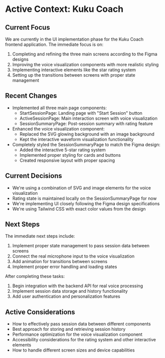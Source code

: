 # Active Context: Kuku Coach

## Current Focus

We are currently in the UI implementation phase for the Kuku Coach frontend application. The immediate focus is on:

1. Completing and refining the three main screens according to the Figma designs
2. Improving the voice visualization components with more realistic styling
3. Implementing interactive elements like the star rating system
4. Setting up the transitions between screens with proper state management

## Recent Changes

- Implemented all three main page components:
  - StartSessionPage: Landing page with "Start Session" button
  - ActiveSessionPage: Main interaction screen with voice visualization
  - SessionSummaryPage: Post-session summary with rating feature
- Enhanced the voice visualization component:
  - Replaced the SVG glowing background with an image background
  - Kept the interactive waveform visualization functionality
- Completely styled the SessionSummaryPage to match the Figma design:
  - Added the interactive 5-star rating system
  - Implemented proper styling for cards and buttons
  - Created responsive layout with proper spacing

## Current Decisions

- We're using a combination of SVG and image elements for the voice visualization
- Rating state is maintained locally on the SessionSummaryPage for now
- We're implementing UI closely following the Figma design specifications
- We're using Tailwind CSS with exact color values from the design

## Next Steps

The immediate next steps include:

1. Implement proper state management to pass session data between screens
2. Connect the real microphone input to the voice visualization
3. Add animation for transitions between screens
4. Implement proper error handling and loading states

After completing these tasks:

1. Begin integration with the backend API for real voice processing
2. Implement session data storage and history functionality
3. Add user authentication and personalization features

## Active Considerations

- How to effectively pass session data between different components
- Best approach for storing and retrieving session history
- Performance optimization for the voice visualization component
- Accessibility considerations for the rating system and other interactive elements
- How to handle different screen sizes and device capabilities 